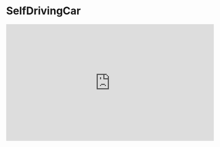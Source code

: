 # SelfDrivingCar
<!DOCTYPE html> 
<html> 
<body> 

<iframe width="560" height="315" src="https://www.youtube.com/embed/tzGm5WQNsWA?ecver=1" frameborder="0" allow="autoplay; encrypted-media" allowfullscreen></iframe>


</body> 
</html>

